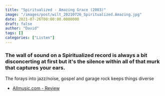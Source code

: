 ```yaml
---
title: "Spiritualized - Amazing Grace (2003)"
image: "/images/post/wilt_20210726_Spiritualized.Amazing.jpg"
date: 2021-07-26T00:00:00.0000000
draft: false
author: "David"
tags: []
categories: ["Listen"]
---
```

### The wall of sound on a Spiritualized record is always a bit disconcerting at first but it's the silence within all of that murk that captures your ears.

 The forays into jazz/noise, gospel and garage rock keeps things diverse

-  [Allmusic.com - Review](https://www.allmusic.com/album/amazing-grace-mw0000315108)